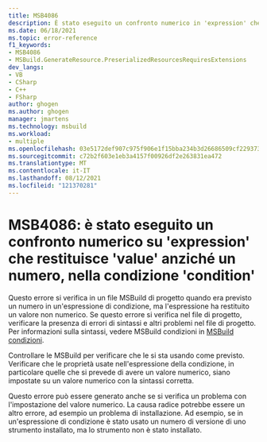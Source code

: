 ```yaml
---
title: MSB4086
description: È stato eseguito un confronto numerico in 'expression' che restituisce 'value' anziché un numero nella condizione 'condition'.
ms.date: 06/18/2021
ms.topic: error-reference
f1_keywords:
- MSB4086
- MSBuild.GenerateResource.PreserializedResourcesRequiresExtensions
dev_langs:
- VB
- CSharp
- C++
- FSharp
author: ghogen
ms.author: ghogen
manager: jmartens
ms.technology: msbuild
ms.workload:
- multiple
ms.openlocfilehash: 03e5172def907c975f906e1f15bba234b3d26686509cf22937310a6d0f5229f8
ms.sourcegitcommit: c72b2f603e1eb3a4157f00926df2e263831ea472
ms.translationtype: MT
ms.contentlocale: it-IT
ms.lasthandoff: 08/12/2021
ms.locfileid: "121370281"
---
```

# <a name="msb4086-a-numeric-comparison-was-attempted-on-expression-that-evaluates-to-value-instead-of-a-number-in-condition-condition"></a>MSB4086: è stato eseguito un confronto numerico su 'expression' che restituisce 'value' anziché un numero, nella condizione 'condition'

Questo errore si verifica in un file MSBuild di progetto quando era previsto un numero in un'espressione di condizione, ma l'espressione ha restituito un valore non numerico. Se questo errore si verifica nel file di progetto, verificare la presenza di errori di sintassi e altri problemi nel file di progetto. Per informazioni sulla sintassi, vedere MSBuild condizioni in [MSBuild condizioni](../msbuild-conditions.md).

Controllare le MSBuild per verificare che le si sta usando come previsto. Verificare che le proprietà usate nell'espressione della condizione, in particolare quelle che si prevede di avere un valore numerico, siano impostate su un valore numerico con la sintassi corretta.

Questo errore può essere generato anche se si verifica un problema con l'impostazione del valore numerico. La causa radice potrebbe essere un altro errore, ad esempio un problema di installazione. Ad esempio, se in un'espressione di condizione è stato usato un numero di versione di uno strumento installato, ma lo strumento non è stato installato.
